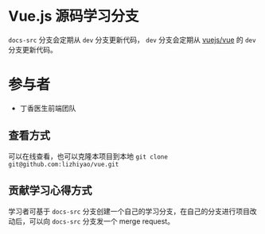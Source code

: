 # Vue.js 源码学习分支

`docs-src` 分支会定期从 `dev` 分支更新代码，
`dev` 分支会定期从 [vuejs/vue](https://github.com/vuejs/vue) 的 `dev` 分支更新代码。
 
# 参与者

- 丁香医生前端团队

## 查看方式

可以在线查看，也可以克隆本项目到本地 `git clone git@github.com:lizhiyao/vue.git`

## 贡献学习心得方式

学习者可基于 `docs-src` 分支创建一个自己的学习分支，在自己的分支进行项目改动后，可以向 `docs-src` 分支发一个 merge request。


